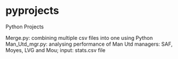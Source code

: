 # pyprojects
Python Projects

Merge.py: combining multiple csv files into one using Python
Man_Utd_mgr.py: analysing performance of Man Utd managers: SAF, Moyes, LVG and Mou; input: stats.csv file
